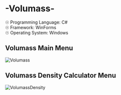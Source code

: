 # -Volumass-

☉ Programming Language: C# <br>
☉ Framework: WinForms <br>
☉ Operating System: Windows <br>

## Volumass Main Menu

![Volumass](https://user-images.githubusercontent.com/65850970/127037582-b7dca4b5-c4f9-4ea9-8cd1-58dda9d9044a.PNG)

## Volumass Density Calculator Menu

![VolumassDensity](https://user-images.githubusercontent.com/65850970/127037804-804dfe7b-45e4-4f0d-b0ab-c9c47eb584c8.PNG)
